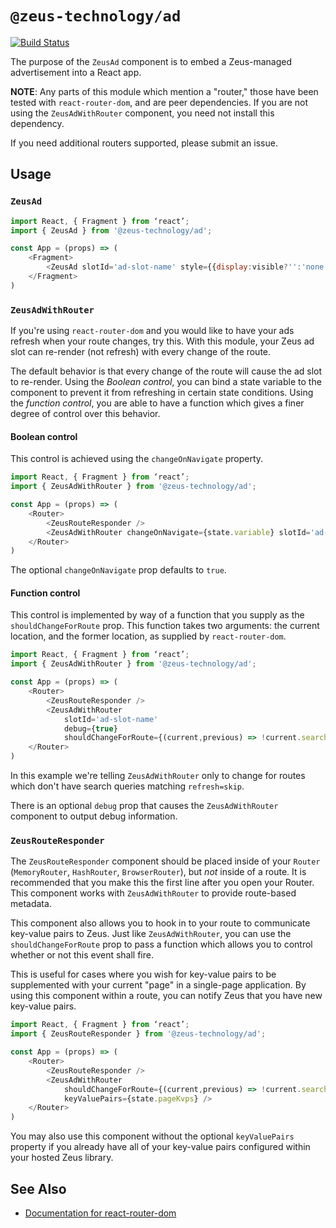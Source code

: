# `@zeus-technology/ad`

[![Build Status](https://travis-ci.org/WapoZeusTechnology/zeus-technology.svg?branch=master)](https://travis-ci.org/WapoZeusTechnology/zeus-technology)

The purpose of the `ZeusAd` component is to embed a Zeus-managed advertisement into a React app.

**NOTE**: Any parts of this module which mention a "router," those have been tested with `react-router-dom`, and are peer dependencies. If you are not using the `ZeusAdWithRouter` component, you need not install this dependency.

If you need additional routers supported, please submit an issue.

## Usage

### `ZeusAd`

```js
import React, { Fragment } from ‘react’;
import { ZeusAd } from '@zeus-technology/ad';

const App = (props) => (
	<Fragment>
		<ZeusAd slotId='ad-slot-name' style={{display:visible?'':'none'}} />
	</Fragment>
)
```

### `ZeusAdWithRouter`

If you're using `react-router-dom` and you would like to have your ads
refresh when your route changes, try this. With this module, your Zeus
ad slot can re-render (not refresh) with every change of the route.

The default behavior is that every change of the route will cause the
ad slot to re-render. Using the _Boolean control_, you can bind a state
variable to the component to prevent it from refreshing in certain state
conditions. Using the _function control_, you are able to have a function
which gives a finer degree of control over this behavior.

#### Boolean control

This control is achieved using the `changeOnNavigate` property.

```js
import React, { Fragment } from ‘react’;
import { ZeusAdWithRouter } from '@zeus-technology/ad';

const App = (props) => (
	<Router>
		<ZeusRouteResponder />
		<ZeusAdWithRouter changeOnNavigate={state.variable} slotId='ad-slot-name' />
	</Router>
)
```

The optional `changeOnNavigate` prop defaults to `true`.

#### Function control

This control is implemented by way of a function that you supply as the
`shouldChangeForRoute` prop. This function takes two arguments: the current location,
and the former location, as supplied by `react-router-dom`.

```js
import React, { Fragment } from ‘react’;
import { ZeusAdWithRouter } from '@zeus-technology/ad';

const App = (props) => (
	<Router>
		<ZeusRouteResponder />
		<ZeusAdWithRouter
			slotId='ad-slot-name'
			debug={true}
			shouldChangeForRoute={(current,previous) => !current.search.match(/refresh=skip/)} />
	</Router>
)
```

In this example we're telling `ZeusAdWithRouter` only to change for routes which don't have
search queries matching `refresh=skip`.

There is an optional `debug` prop that causes the `ZeusAdWithRouter` component to output
debug information.

### `ZeusRouteResponder`

The `ZeusRouteResponder` component should be placed inside of your `Router` (`MemoryRouter`,
`HashRouter`, `BrowserRouter`), but _not_ inside of a route. It is recommended that you make
this the first line after you open your Router. This component works with `ZeusAdWithRouter` to
provide route-based metadata.

This component also allows you to hook in to your route to communicate key-value pairs to Zeus.
Just like `ZeusAdWithRouter`, you can use the `shouldChangeForRoute` prop to pass a function
which allows you to control whether or not this event shall fire.

This is useful for cases where you wish for key-value pairs to be supplemented with your
current "page" in a single-page application. By using this component within a route, you
can notify Zeus that you have new key-value pairs.

```js
import React, { Fragment } from ‘react’;
import { ZeusRouteResponder } from '@zeus-technology/ad';

const App = (props) => (
	<Router>
		<ZeusRouteResponder />
		<ZeusAdWithRouter
			shouldChangeForRoute={(current,previous) => !current.search.match(/refresh=skip/)}
			keyValuePairs={state.pageKvps} />
	</Router>
)
```

You may also use this component without the optional `keyValuePairs` property if you
already have all of your key-value pairs configured within your hosted Zeus library.

## See Also

- [Documentation for react-router-dom](https://reacttraining.com/react-router/web/guides/quick-start)
